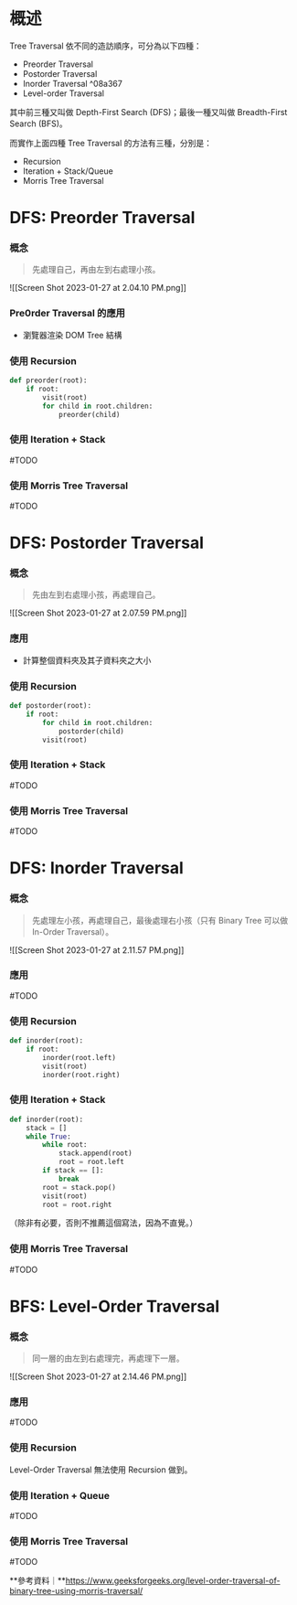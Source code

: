# 概述

Tree Traversal 依不同的造訪順序，可分為以下四種：

- Preorder Traversal
- Postorder Traversal
- Inorder Traversal ^08a367
- Level-order Traversal

其中前三種又叫做 Depth-First Search (DFS)；最後一種又叫做 Breadth-First Search (BFS)。

而實作上面四種 Tree Traversal 的方法有三種，分別是：

- Recursion
- Iteration + Stack/Queue
- Morris Tree Traversal

# DFS: Preorder Traversal

### 概念

>先處理自己，再由左到右處理小孩。

![[Screen Shot 2023-01-27 at 2.04.10 PM.png]]

### Pre0rder Traversal 的應用

- 瀏覽器渲染 DOM Tree 結構

### 使用 Recursion

```Python
def preorder(root):
	if root:
		visit(root)
		for child in root.children:
			preorder(child)
```

### 使用 Iteration + Stack

#TODO 

### 使用 Morris Tree Traversal

#TODO 

# DFS: Postorder Traversal

### 概念

>先由左到右處理小孩，再處理自己。

![[Screen Shot 2023-01-27 at 2.07.59 PM.png]]

### 應用

- 計算整個資料夾及其子資料夾之大小

### 使用 Recursion

```Python
def postorder(root):
	if root:
		for child in root.children:
			postorder(child)
		visit(root)
```

### 使用 Iteration + Stack

#TODO 

### 使用 Morris Tree Traversal

#TODO 

# DFS: Inorder Traversal

### 概念

>先處理左小孩，再處理自己，最後處理右小孩（只有 Binary Tree 可以做 In-Order Traversal）。

![[Screen Shot 2023-01-27 at 2.11.57 PM.png]]

### 應用

#TODO 

### 使用 Recursion

```Python
def inorder(root):
	if root:
		inorder(root.left)
		visit(root)
		inorder(root.right)
```

### 使用 Iteration + Stack

```Python
def inorder(root):
	stack = []
	while True:
		while root:
			stack.append(root)
			root = root.left
		if stack == []:
			break
		root = stack.pop()
		visit(root)
		root = root.right
```

（除非有必要，否則不推薦這個寫法，因為不直覺。）

### 使用 Morris Tree Traversal

#TODO 

# BFS: Level-Order Traversal

### 概念

>同一層的由左到右處理完，再處理下一層。

![[Screen Shot 2023-01-27 at 2.14.46 PM.png]]

### 應用

#TODO 

### 使用 Recursion

Level-Order Traversal 無法使用 Recursion 做到。

### 使用 Iteration + Queue

#TODO 

### 使用 Morris Tree Traversal

#TODO 

**參考資料｜**https://www.geeksforgeeks.org/level-order-traversal-of-binary-tree-using-morris-traversal/